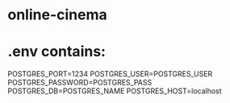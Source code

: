 # online-cinema
# .env contains:
POSTGRES_PORT=1234
POSTGRES_USER=POSTGRES_USER
POSTGRES_PASSWORD=POSTGRES_PASS
POSTGRES_DB=POSTGRES_NAME
POSTGRES_HOST=localhost
